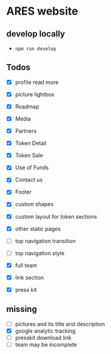 # ARES website

## develop locally
* `npm run develop`

## Todos
* [x] profile read more
* [x] picture lightbox
* [x] Roadmap
* [x] Media
* [x] Partners
* [x] Token Detail
* [x] Token Sale
* [x] Use of Funds
* [x] Contact us
* [x] Footer
* [x] custom shapes
* [x] custom layout for token sections
* [x] other static pages
* [ ] top navigation transition
* [ ] top navigation style
* [x] full team
* [x] link section
* [x] press kit


## missing
* [ ] pictures and its title and description
* [x] google analytic tracking
* [ ] presskit download link
* [ ] team may be incomplete
